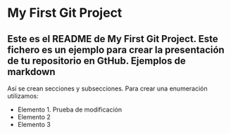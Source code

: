 My First Git Project
==========
Este es el README de My First Git Project.
Este fichero es un ejemplo para crear la presentación de tu repositorio
en GtHub.
Ejemplos de markdown
--------------------
Así se crean secciones y subsecciones. Para crear una enumeración
utilizamos:
+ Elemento 1. Prueba de modificación
+ Elemento 2
+ Elemento 3
